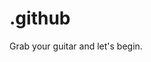 # .github

Grab your guitar and let's begin.

<picture>
  <img src="/media/cc0-images/painted-hand-298-332.jpg" alt="" />
  <!-- add sources later so the browser can pic for itself -->
</picture>
